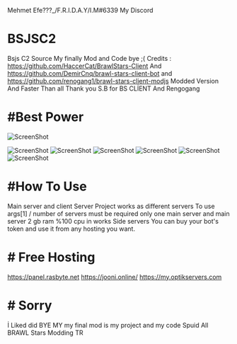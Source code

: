 Mehmet Efe???_/F.R.I.D.A.Y/I.M#6339 My Discord

# BSJSC2
Bsjs C2 Source My finally Mod and Code bye ;( 
Credits : https://github.com/HaccerCat/BrawlStars-Client And https://github.com/DemirCnq/brawl-stars-client-bot and https://github.com/renogang1/brawl-stars-client-modjs
Modded Version And Faster Than all Thank you S.B for BS CLİENT And Rengogang 


# #Best Power

![ScreenShot](https://media.discordapp.net/attachments/1050109837473751153/1050219111717814302/Screenshot_20221204-050420_YouTube.jpg)

![ScreenShot](https://media.discordapp.net/attachments/1050109837473751153/1050218076668448818/Screenshot_20221208-040022_Discord.jpg)
![ScreenShot](https://media.discordapp.net/attachments/1050109837473751153/1050218076941066280/Screenshot_20221208-040016_Discord.jpg)
![ScreenShot](https://media.discordapp.net/attachments/1050109837473751153/1050218077205303358/Screenshot_20221208-040003_Discord.jpg)
![ScreenShot](https://media.discordapp.net/attachments/1050109837473751153/1050218077440200815/Screenshot_20221208-035956_Discord.jpg)
![ScreenShot](https://media.discordapp.net/attachments/1050109837473751153/1050218077683458048/Screenshot_20221208-035933_Brawl_Stars.jpg)
![ScreenShot](https://media.discordapp.net/attachments/1050109837473751153/1050218078014820422/Screenshot_20221208-035911_Brawl_Stars.jpg)

# #How To Use
Main server and client Server Project works as different servers To use args[1] / number of servers must be required only one main server and main server 2 gb ram %100 cpu in works
Side servers You can buy your bot's token and use it from any hosting you want. 

# # Free Hosting
https://panel.rasbyte.net 
https://jooni.online/
https://my.optikservers.com

# # Sorry

İ Liked did BYE MY my final mod is my project and my code Spuid All BRAWL Stars Modding TR
